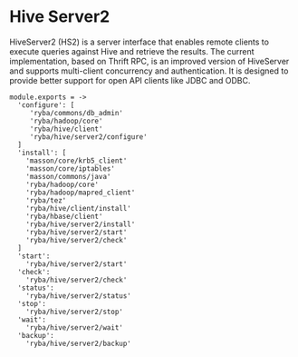 
# Hive Server2

HiveServer2 (HS2) is a server interface that enables remote clients to execute
queries against Hive and retrieve the results. The current implementation, based
on Thrift RPC, is an improved version of HiveServer and supports multi-client
concurrency and authentication. It is designed to provide better support for
open API clients like JDBC and ODBC.

    module.exports = ->
      'configure': [
         'ryba/commons/db_admin'
         'ryba/hadoop/core'
         'ryba/hive/client'
         'ryba/hive/server2/configure'
      ]
      'install': [
        'masson/core/krb5_client'
        'masson/core/iptables'
        'masson/commons/java'
        'ryba/hadoop/core'
        'ryba/hadoop/mapred_client'
        'ryba/tez'
        'ryba/hive/client/install'
        'ryba/hbase/client'
        'ryba/hive/server2/install'
        'ryba/hive/server2/start'
        'ryba/hive/server2/check'
      ]
      'start':
        'ryba/hive/server2/start'
      'check':
        'ryba/hive/server2/check'
      'status':
        'ryba/hive/server2/status'
      'stop':
        'ryba/hive/server2/stop'
      'wait':
        'ryba/hive/server2/wait'
      'backup':
        'ryba/hive/server2/backup'
